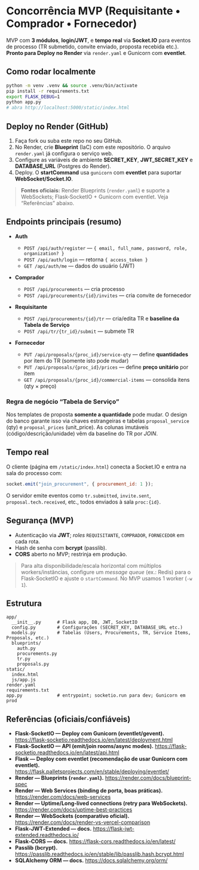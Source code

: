 # Concorrência MVP (Requisitante • Comprador • Fornecedor)

MVP com **3 módulos**, **login/JWT**, e **tempo real** via **Socket.IO** para eventos de processo (TR submetido, convite enviado, proposta recebida etc.). **Pronto para Deploy no Render** via `render.yaml` e Gunicorn com **eventlet**.

## Como rodar localmente

```bash
python -m venv .venv && source .venv/bin/activate
pip install -r requirements.txt
export FLASK_DEBUG=1
python app.py
# abra http://localhost:5000/static/index.html
```

## Deploy no Render (GitHub)

1. Faça fork ou suba este repo no seu GitHub.
2. No Render, crie **Blueprint** (IaC) com este repositório. O arquivo `render.yaml` já configura o serviço web.
3. Configure as variáveis de ambiente **SECRET_KEY**, **JWT_SECRET_KEY** e **DATABASE_URL** (Postgres do Render).
4. Deploy. O **startCommand** usa `gunicorn` com **eventlet** para suportar **WebSocket/Socket.IO**.

> **Fontes oficiais:** Render Blueprints (`render.yaml`) e suporte a WebSockets; Flask‑SocketIO + Gunicorn com eventlet. Veja “Referências” abaixo.

## Endpoints principais (resumo)

- **Auth**
  - `POST /api/auth/register` — `{ email, full_name, password, role, organization? }`
  - `POST /api/auth/login` — retorna `{ access_token }`
  - `GET /api/auth/me` — dados do usuário (JWT)

- **Comprador**
  - `POST /api/procurements` — cria processo
  - `POST /api/procurements/{id}/invites` — cria convite de fornecedor

- **Requisitante**
  - `POST /api/procurements/{id}/tr` — cria/edita TR e **baseline da Tabela de Serviço**
  - `POST /api/tr/{tr_id}/submit` — submete TR

- **Fornecedor**
  - `PUT /api/proposals/{proc_id}/service-qty` — define **quantidades** por item do TR (somente isto pode mudar)
  - `PUT /api/proposals/{proc_id}/prices` — define **preço unitário** por item
  - `GET /api/proposals/{proc_id}/commercial-items` — consolida itens (qty × preço)

### Regra de negócio “Tabela de Serviço”
Nos templates de proposta **somente a quantidade** pode mudar. O design do banco garante isso via chaves estrangeiras e tabelas `proposal_service` (qty) e `proposal_prices` (unit_price). As colunas imutáveis (código/descrição/unidade) vêm da baseline do TR por *JOIN*.

## Tempo real

O cliente (página em `/static/index.html`) conecta a Socket.IO e entra na sala do processo com:
```js
socket.emit("join_procurement", { procurement_id: 1 });
```
O servidor emite eventos como `tr.submitted`, `invite.sent`, `proposal.tech.received`, etc., todos enviados à sala `proc:{id}`.

## Segurança (MVP)
- Autenticação via **JWT**; *roles* `REQUISITANTE`, `COMPRADOR`, `FORNECEDOR` em cada rota.
- Hash de senha com **bcrypt** (passlib).
- **CORS** aberto no MVP; restrinja em produção.

> Para alta disponibilidade/escala horizontal com múltiplos workers/instâncias, configure um *message queue* (ex.: Redis) para o Flask‑SocketIO e ajuste o `startCommand`. No MVP usamos 1 worker (`-w 1`).

## Estrutura

```
app/
  __init__.py      # Flask app, DB, JWT, SocketIO
  config.py        # Configurações (SECRET_KEY, DATABASE_URL etc.)
  models.py        # Tabelas (Users, Procurements, TR, Service Items, Proposals, etc.)
  blueprints/
    auth.py
    procurements.py
    tr.py
    proposals.py
static/
  index.html
  js/app.js
render.yaml
requirements.txt
app.py             # entrypoint; socketio.run para dev; Gunicorn em prod
```

## Referências (oficiais/confiáveis)
- **Flask‑SocketIO — Deploy com Gunicorn (eventlet/gevent).** https://flask-socketio.readthedocs.io/en/latest/deployment.html
- **Flask‑SocketIO — API (emit/join rooms/async modes).** https://flask-socketio.readthedocs.io/en/latest/api.html
- **Flask — Deploy com eventlet (recomendação de usar Gunicorn com eventlet).** https://flask.palletsprojects.com/en/stable/deploying/eventlet/
- **Render — Blueprints (`render.yaml`).** https://render.com/docs/blueprint-spec
- **Render — Web Services (binding de porta, boas práticas).** https://render.com/docs/web-services
- **Render — Uptime/Long‑lived connections (retry para WebSockets).** https://render.com/docs/uptime-best-practices
- **Render — WebSockets (comparativo oficial).** https://render.com/docs/render-vs-vercel-comparison
- **Flask‑JWT‑Extended — docs.** https://flask-jwt-extended.readthedocs.io/
- **Flask‑CORS — docs.** https://flask-cors.readthedocs.io/en/latest/
- **Passlib (bcrypt).** https://passlib.readthedocs.io/en/stable/lib/passlib.hash.bcrypt.html
- **SQLAlchemy ORM — docs.** https://docs.sqlalchemy.org/orm/
```

